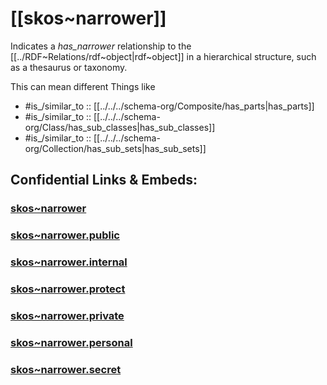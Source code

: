 # [[skos~narrower]] 

Indicates a _has_narrower_ relationship to the [[../RDF~Relations/rdf~object|rdf~object]] in a hierarchical structure, such as a thesaurus or taxonomy.

This can mean different Things like 
- #is_/similar_to :: [[../../../schema-org/Composite/has_parts|has_parts]] 
- #is_/similar_to :: [[../../../schema-org/Class/has_sub_classes|has_sub_classes]] 
- #is_/similar_to :: [[../../../schema-org/Collection/has_sub_sets|has_sub_sets]] 


## Confidential Links & Embeds: 

### [skos~narrower](/_Standards/W3C/RDF(Resource_Description_Framework)/skos/skos~narrower.md) 

### [skos~narrower.public](/_public/W3C/RDF(Resource_Description_Framework)/skos/skos~narrower.public.md) 

### [skos~narrower.internal](/_internal/W3C/RDF(Resource_Description_Framework)/skos/skos~narrower.internal.md) 

### [skos~narrower.protect](/_protect/W3C/RDF(Resource_Description_Framework)/skos/skos~narrower.protect.md) 

### [skos~narrower.private](/_private/W3C/RDF(Resource_Description_Framework)/skos/skos~narrower.private.md) 

### [skos~narrower.personal](/_personal/W3C/RDF(Resource_Description_Framework)/skos/skos~narrower.personal.md) 

### [skos~narrower.secret](/_secret/W3C/RDF(Resource_Description_Framework)/skos/skos~narrower.secret.md)

